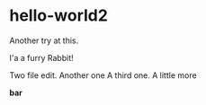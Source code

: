 # hello-world2
Another try at this.

I'a a furry Rabbit!

Two file edit.
Another one
A third one. A little more
<!-- @k8242 do this -->
**bar**
